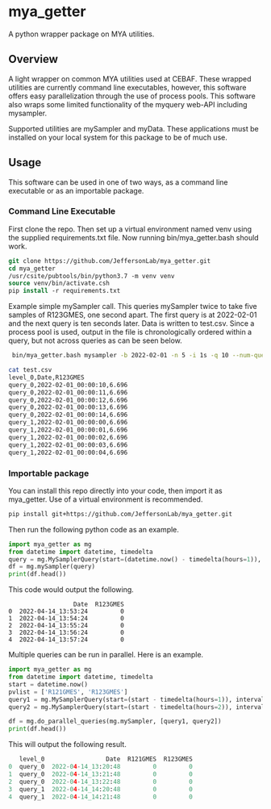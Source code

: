 # mya_getter

A python wrapper package on MYA utilities.

## Overview 
A light wrapper on common MYA utilities used at CEBAF.  These wrapped utilities are currently command line executables,
however, this software offers easy parallelization through the use of process pools.  This software also wraps some
limited functionality of the myquery web-API including mysampler.

Supported utilities are mySampler and myData.  These applications must be installed on your local system for
this package to be of much use.

## Usage

This software can be used in one of two ways, as a command line executable or as an importable package.

### Command Line Executable
First clone the repo.  Then set up a virtual environment named venv using the supplied requirements.txt file.  Now
running bin/mya_getter.bash should work.

```tcsh
git clone https://github.com/JeffersonLab/mya_getter.git
cd mya_getter
/usr/csite/pubtools/bin/python3.7 -m venv venv
source venv/bin/activate.csh
pip install -r requirements.txt
```

Example simple mySampler call.  This queries mySampler twice to take five samples of R123GMES, one second apart.  The
first query is at 2022-02-01 and the next query is ten seconds later.  Data is written to test.csv.  Since a process
pool is used, output in the file is chronologically ordered within a query, but not across queries as can be seen below.
```bash
 bin/mya_getter.bash mysampler -b 2022-02-01 -n 5 -i 1s -q 10 --num-queries 2 -o test.csv -p R123GMES

cat test.csv 
level_0,Date,R123GMES
query_0,2022-02-01_00:00:10,6.696
query_0,2022-02-01_00:00:11,6.696
query_0,2022-02-01_00:00:12,6.696
query_0,2022-02-01_00:00:13,6.696
query_0,2022-02-01_00:00:14,6.696
query_1,2022-02-01_00:00:00,6.696
query_1,2022-02-01_00:00:01,6.696
query_1,2022-02-01_00:00:02,6.696
query_1,2022-02-01_00:00:03,6.696
query_1,2022-02-01_00:00:04,6.696
```

### Importable package
You can install this repo directly into your code, then import it as mya_getter.  Use of a virtual environment is
recommended.

```bash
pip install git+https://github.com/JeffersonLab/mya_getter.git
```
Then run the following python code as an example.
```python
import mya_getter as mg
from datetime import datetime, timedelta
query = mg.MySamplerQuery(start=(datetime.now() - timedelta(hours=1)), interval='1m', num_samples='60', pvlist=['R123GMES'])
df = mg.mySampler(query)
print(df.head())
```

This code would output the following.
```
                  Date  R123GMES
0  2022-04-14_13:53:24         0
1  2022-04-14_13:54:24         0
2  2022-04-14_13:55:24         0
3  2022-04-14_13:56:24         0
4  2022-04-14_13:57:24         0

```

Multiple queries can be run in parallel.  Here is an example.
```python
import mya_getter as mg
from datetime import datetime, timedelta
start = datetime.now()
pvlist = ['R121GMES', 'R123GMES']
query1 = mg.MySamplerQuery(start=(start - timedelta(hours=1)), interval='1m', num_samples='3', pvlist=pvlist)
query2 = mg.MySamplerQuery(start=(start - timedelta(hours=2)), interval='1m', num_samples='3', pvlist=pvlist)

df = mg.do_parallel_queries(mg.mySampler, [query1, query2])
print(df.head())
```

This will output the following result.
```python
   level_0                 Date  R121GMES  R123GMES
0  query_0  2022-04-14_13:20:48         0         0
1  query_0  2022-04-14_13:21:48         0         0
2  query_0  2022-04-14_13:22:48         0         0
3  query_1  2022-04-14_14:20:48         0         0
4  query_1  2022-04-14_14:21:48         0         0
```
